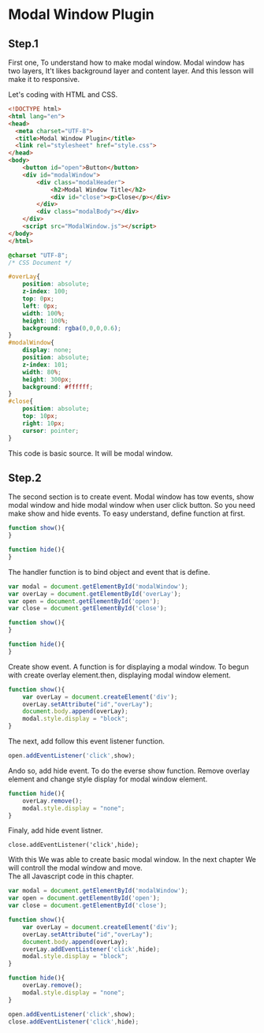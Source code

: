 # Modal Window Plugin

## Step.1
First one, To understand how to make modal window. Modal window has two layers, It't likes background layer and content layer.
And this lesson will make it to responsive.

Let's coding with HTML and CSS.
```HTML
<!DOCTYPE html>
<html lang="en">
<head>
  <meta charset="UTF-8">
  <title>Modal Window Plugin</title>
  <link rel="stylesheet" href="style.css">
</head>
<body>
    <button id="open">Button</button>
    <div id="modalWindow">
        <div class="modalHeader">
            <h2>Modal Window Title</h2>
            <div id="close"><p>Close</p></div>
        </div>
        <div class="modalBody"></div>
    </div>
    <script src="ModalWindow.js"></script>
</body>
</html>
```


```CSS
@charset "UTF-8";
/* CSS Document */

#overLay{
    position: absolute;
    z-index: 100;
    top: 0px;
    left: 0px;
    width: 100%;
    height: 100%;
    background: rgba(0,0,0,0.6);
}
#modalWindow{
    display: none;
    position: absolute;
    z-index: 101;
    width: 80%;
    height: 300px;
    background: #ffffff;
}
#close{
    position: absolute;
    top: 10px;
    right: 10px;
    cursor: pointer;
}

```

This code is basic source. It will be modal window.

## Step.2
The second section is to create event.
Modal window has tow events, show modal window and hide modal window when user click button.
So you need make show and hide events.
To easy understand, define function at first.

```JavaScript
function show(){
}

function hide(){
}
```

The handler function is to bind object and event that is define.

```JavaScript
var modal = document.getElementById('modalWindow');
var overLay = document.getElementById('overLay');
var open = document.getElementById('open');
var close = document.getElementById('close');

function show(){
}

function hide(){
}
```

Create show event. A function is for displaying a modal window. To begun with create overlay element.then, displaying modal window element.
```JavaScript
function show(){
    var overLay = document.createElement('div');
    overLay.setAttribute("id","overLay");
    document.body.append(overLay);
    modal.style.display = "block";
}
```
The next, add follow this event listener function.
```JavaScript
open.addEventListener('click',show);
```

Ando so, add hide event. To do the everse show function. Remove overlay element and change style display for modal window element.
```JavaScript
function hide(){
    overLay.remove();
    modal.style.display = "none";
}
```

Finaly, add hide event listner.
```JavaScipt
close.addEventListener('click',hide);
```

With this We was able to create basic modal window. In the next chapter We will controll the modal window and move.  
The all Javascript code in this chapter.
```JavaScript
var modal = document.getElementById('modalWindow');
var open = document.getElementById('open');
var close = document.getElementById('close');

function show(){
    var overLay = document.createElement('div');
    overLay.setAttribute("id","overLay");
    document.body.append(overLay);
    overLay.addEventListener('click',hide);
    modal.style.display = "block";
}

function hide(){
    overLay.remove();
    modal.style.display = "none";
}

open.addEventListener('click',show);
close.addEventListener('click',hide);
```
